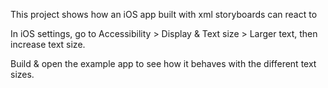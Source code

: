 This project shows how an iOS app built with xml storyboards can react to 

In iOS settings, go to Accessibility > Display & Text size > Larger text, then increase text size.

Build & open the example app to see how it behaves with the different text sizes. 
